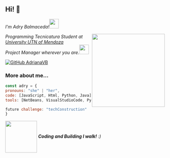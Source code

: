 <h2> Hi! 👋</h2> 
<p><em>I'm Adry Balmaceda!<img align='bottom' src="https://media.giphy.com/media/dECBf0xnwQKCPZOkiC/giphy.gif"width="30">
  </em></p>
<img align='right' src="https://media.giphy.com/media/v1.Y2lkPTc5MGI3NjExMnR5enEyd2F6bGZ6ZXY5YW4ydHl0eTRueDczMTh6ZXc2bGV5MjNpeCZlcD12MV9pbnRlcm5hbF9naWZfYnlfaWQmY3Q9cw/aIJDrOomj81MQZz2uO/giphy-downsized.gif" width="230">
<p><em>Programming Tecnicatura Student at <a href="https://www.frsr.utn.edu.ar/">University UTN of Mendoza</a>                                                                                                             
</br>Project Manager wherever you are.<img align='bottom' src="https://media1.giphy.com/media/v1.Y2lkPTc5MGI3NjExOXR1MmV2ajFlNmhwdXR0Y2FreWxwYWR3NGxsNWJ4dG9mZXljeDlhcCZlcD12MV9pbnRlcm5hbF9naWZfYnlfaWQmY3Q9cw/5nljVQFuaRdyM624EU/giphy.gif"width="30"> 
</em></p>

[![GitHub AdrianaVB](https://img.shields.io/github/followers/adrybalmaceda?label=follow&style=social)](https://github.com/AdrianaVB)

  ### More about me...

  ```javascript
const adry = {
  pronouns: "she" | "her",
  code: [JavaScript, Html, Python, Java],
  tools: [NetBeans, VisualStudioCode, PyCharm, SublimeText, PSeInt, GitBash, MySQL],
 
future challenge: "techConstruction"
}
```
<img align='center' src="https://media.giphy.com/media/v1.Y2lkPTc5MGI3NjExbG92OWt4NHJmdnUzczhjMTdpemttYnVtZ3Jtc21wb3QweHBvOW9hdCZlcD12MV9pbnRlcm5hbF9naWZfYnlfaWQmY3Q9cw/ryRe2vuYIQ3RQ5eMtY/giphy.gif" width="100"> <em><b>Coding and Building I walk!</b> :)</em>
<!--
**AdrianaVB/AdrianaVB** is a ✨ _special_ ✨ repository because its `README.md` (this file) appears on your GitHub profile.

Here are some ideas to get you started:

- 🔭 I’m currently working on ...
- 🌱 I’m currently learning ...
- 👯 I’m looking to collaborate on ...
- 🤔 I’m looking for help with ...
- 💬 Ask me about ...
- 📫 How to reach me: ...
- 😄 Pronouns: ...
- ⚡ Fun fact: ...
-->
